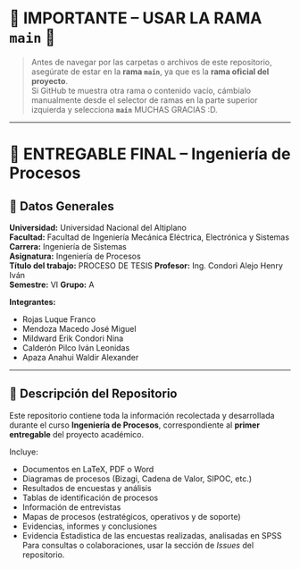 # 🚨 IMPORTANTE – USAR LA RAMA `main` 🚨

> Antes de navegar por las carpetas o archivos de este repositorio, asegúrate de estar en la **rama `main`**, ya que es la **rama oficial del proyecto**.  
> Si GitHub te muestra otra rama o contenido vacío, cámbialo manualmente desde el selector de ramas en la parte superior izquierda y selecciona **`main`** MUCHAS GRACIAS :D.

---

# 📘 ENTREGABLE FINAL – Ingeniería de Procesos

## 🏫 Datos Generales

**Universidad:** Universidad Nacional del Altiplano  
**Facultad:** Facultad de Ingeniería Mecánica Eléctrica, Electrónica y Sistemas  
**Carrera:** Ingeniería de Sistemas  
**Asignatura:** Ingeniería de Procesos  
**Título del trabajo:** PROCESO DE TESIS 
**Profesor:** Ing. Condori Alejo Henry Iván  
**Semestre:** VI
**Grupo:** A 

**Integrantes:**  
- Rojas Luque Franco  
- Mendoza Macedo José Miguel  
- Mildward Erik Condori Nina  
- Calderón Pilco Iván Leonidas  
- Apaza Anahui Waldir Alexander  

---

## 📂 Descripción del Repositorio

Este repositorio contiene toda la información recolectada y desarrollada durante el curso **Ingeniería de Procesos**, correspondiente al **primer entregable** del proyecto académico.

Incluye:

- Documentos en LaTeX, PDF o Word  
- Diagramas de procesos (Bizagi, Cadena de Valor, SIPOC, etc.)  
- Resultados de encuestas y análisis  
- Tablas de identificación de procesos  
- Información de entrevistas  
- Mapas de procesos (estratégicos, operativos y de soporte)  
- Evidencias, informes y conclusiones
- Evidencia Estadistica de las encuestas realizadas, analisadas en SPSS 
Para consultas o colaboraciones, usar la sección de *Issues* del repositorio.

